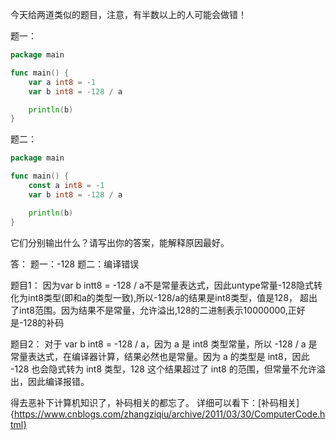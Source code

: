 今天给两道类似的题目，注意，有半数以上的人可能会做错！

题一：

```go
package main

func main() {
    var a int8 = -1
    var b int8 = -128 / a

    println(b)
}
```

题二：
```go
package main

func main() {
    const a int8 = -1
    var b int8 = -128 / a

    println(b)
}
```
它们分别输出什么？请写出你的答案，能解释原因最好。



答：
题一：-128
题二：编译错误

题目1：
因为var b intt8 = -128 / a不是常量表达式，因此untype常量-128隐式转化为int8类型(即和a的类型一致),所以-128/a的结果是int8类型，值是128，
超出了int8范围。因为结果不是常量，允许溢出,128的二进制表示10000000,正好是-128的补码

题目2：
对于 var b int8 = -128 / a，因为 a 是 int8 类型常量，所以 -128 / a 是常量表达式，在编译器计算，结果必然也是常量。因为 a 的类型是 int8，因此 -128 也会隐式转为 int8 类型，128 这个结果超过了 int8 的范围，但常量不允许溢出，因此编译报错。

得去恶补下计算机知识了，补码相关的都忘了。
详细可以看下：[补码相关]{https://www.cnblogs.com/zhangziqiu/archive/2011/03/30/ComputerCode.html}


